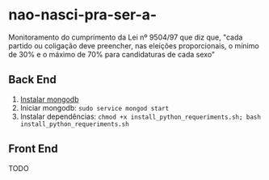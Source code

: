 # nao-nasci-pra-ser-a-

Monitoramento do cumprimento da Lei nº 9504/97 que diz que, "cada partido ou coligação deve preencher, nas eleições proporcionais, o mínimo de 30% e o máximo de 70% para candidaturas de cada sexo"


## Back End

1. [Instalar mongodb](http://www.bogotobogo.com/python/MongoDB_PyMongo/python_MongoDB_pyMongo_tutorial_installing.php)
2. Iniciar mongodb: `sudo service mongod start`
3. Instalar dependências: `chmod +x install_python_requeriments.sh; bash install_python_requeriments.sh`


## Front End

TODO